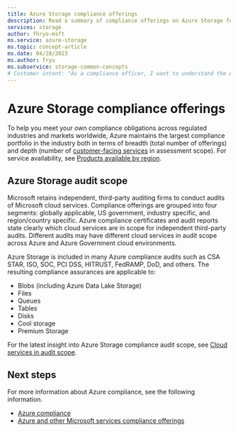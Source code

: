 ```yaml
---
title: Azure Storage compliance offerings
description: Read a summary of compliance offerings on Azure Storage for national/regional and industry-specific requirements governing the collection and usage of data.
services: storage
author: fhryo-msft
ms.service: azure-storage
ms.topic: concept-article
ms.date: 04/28/2023
ms.author: fryu
ms.subservice: storage-common-concepts
# Customer intent: "As a compliance officer, I want to understand the Azure Storage compliance offerings, so that I can ensure our data collection and usage meets national and industry-specific regulatory requirements."
---
```


# Azure Storage compliance offerings

To help you meet your own compliance obligations across regulated industries and markets worldwide, Azure maintains the largest compliance portfolio in the industry both in terms of breadth (total number of offerings) and depth (number of [customer-facing services](https://azure.microsoft.com/services/) in assessment scope). For service availability, see [Products available by region](https://azure.microsoft.com/global-infrastructure/services/).

## Azure Storage audit scope

Microsoft retains independent, third-party auditing firms to conduct audits of Microsoft cloud services. Compliance offerings are grouped into four segments: globally applicable, US government, industry specific, and region/country specific. Azure compliance certificates and audit reports state clearly which cloud services are in scope for independent third-party audits. Different audits may have different cloud services in audit scope across Azure and Azure Government cloud environments.

Azure Storage is included in many Azure compliance audits such as CSA STAR, ISO, SOC, PCI DSS, HITRUST, FedRAMP, DoD, and others. The resulting compliance assurances are applicable to:

- Blobs (including Azure Data Lake Storage)
- Files
- Queues
- Tables
- Disks
- Cool storage
- Premium Storage

For the latest insight into Azure Storage compliance audit scope, see [Cloud services in audit scope](/azure/compliance/offerings/cloud-services-in-audit-scope).

## Next steps

For more information about Azure compliance, see the following information.

- [Azure compliance](../../compliance/index.yml)
- [Azure and other Microsoft services compliance offerings](/azure/compliance/offerings/)
